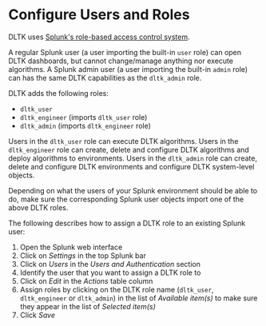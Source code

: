 # Configure Users and Roles

DLTK uses [Splunk's role-based access control system](https://docs.splunk.com/Documentation/Splunk/8.0.6/Security/Aboutusersandroles).

A regular Splunk user (a user importing the built-in `user` role) can open DLTK dashboards, but cannot change/manage anything nor execute algorithms. A Splunk admin user (a user importing the built-in `admin` role) can has the same DLTK capabilities as the `dltk_admin` role.

DLTK adds the following roles:

- `dltk_user`
- `dltk_engineer` (imports `dltk_user` role)
- `dltk_admin` (imports `dltk_engineer` role)

Users in the `dltk_user` role can execute DLTK algorithms. Users in the `dltk_engineer` role can create, delete and configure DLTK algorithms and deploy algorithms to environments. Users in the `dltk_admin` role can create, delete and configure DLTK environments and configure DLTK system-level objects.

Depending on what the users of your Splunk environment should be able to do, make sure the corresponding Splunk user objects import one of the above DLTK roles.

The following describes how to assign a DLTK role to an existing Splunk user:

1. Open the Splunk web interface
2. Click on *Settings* in the top Splunk bar
3. Click on *Users* in the *Users and Authentication* section
4. Identify the user that you want to assign a DLTK role to
5. Click on *Edit* in the *Actions* table column
6. Assign roles by clicking on the DLTK role name (`dltk_user`, `dltk_engineer` or `dltk_admin`) in the list of *Available item(s)* to make sure they appear in the list of *Selected item(s)*
7. Click *Save*
